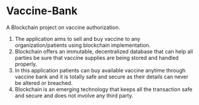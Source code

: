 # Vaccine-Bank
A Blockchain project on vaccine authorization.
1. The application aims to sell and buy vaccine to any organization/patients using blockchain implementation. 
2. Blockchain offers an immutable, decentralized database that can help all parties be sure that vaccine supplies are being stored and handled properly.
3. In this application patients can buy available vaccine anytime through vaccine bank and it is totally safe and secure as their details can never be altered or breached. 
4. Blockchain is an emerging technology that keeps all the transaction safe and secure and does not involve any third party.




